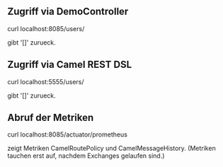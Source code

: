 ## Zugriff via DemoController

curl localhost:8085/users/

gibt '[]' zurueck.

## Zugriff via Camel REST DSL

curl localhost:5555/users/

gibt '[]' zurueck.

## Abruf der Metriken

curl localhost:8085/actuator/prometheus

zeigt Metriken CamelRoutePolicy und CamelMessageHistory.
(Metriken tauchen erst auf, nachdem Exchanges gelaufen sind.)
